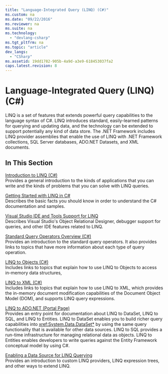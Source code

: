 ```yaml
---
title: "Language-Integrated Query (LINQ) (C#)"
ms.custom: na
ms.date: "09/22/2016"
ms.reviewer: na
ms.suite: na
ms.technology: 
  - "devlang-csharp"
ms.tgt_pltfrm: na
ms.topic: "article"
dev_langs: 
  - "CSharp"
ms.assetid: 19dd1782-905b-4a9d-a3e9-618453037fa2
caps.latest.revision: 8
---
```

# Language-Integrated Query (LINQ) (C#)
LINQ is a set of features that extends powerful query capabilities to the language syntax of C#. LINQ introduces standard, easily-learned patterns for querying and updating data, and the technology can be extended to support potentially any kind of data store.  The .NET Framework includes LINQ provider assemblies that enable the use of LINQ with .NET Framework collections, SQL Server databases, ADO.NET Datasets, and XML documents.  
  
## In This Section  
 [Introduction to LINQ (C#)](../vs140/introduction-to-linq--csharp-.md)  
 Provides a general introduction to the kinds of applications that you can write and the kinds of problems that you can solve with LINQ queries.  
  
 [Getting Started with LINQ in C#](../vs140/getting-started-with-linq-in-csharp.md)  
 Describes the basic facts you should know in order to understand the C# documentation and samples.  
  
 [Visual Studio IDE and Tools Support for LINQ](../vs140/visual-studio-ide-and-tools-support-for-linq--csharp-.md)  
 Describes Visual Studio's Object Relational Designer, debugger support for queries, and other IDE features related to LINQ.  
  
 [Standard Query Operators Overview (C#)](../vs140/standard-query-operators-overview--csharp-.md)  
 Provides an introduction to the standard query operators. It also provides links to topics that have more information about each type of query operation.  
  
 [LINQ to Objects (C#)](../vs140/linq-to-objects--csharp-.md)  
 Includes links to topics that explain how to use LINQ to Objects to access in-memory data structures,  
  
 [LINQ to XML (C#)](../vs140/linq-to-xml--csharp-.md)  
 Includes links to topics that explain how to use LINQ to XML, which provides the in-memory document modification capabilities of the Document Object Model (DOM), and supports LINQ query expressions.  
  
 [LINQ to ADO.NET (Portal Page)](../vs140/linq-to-ado.net--portal-page-3.md)  
 Provides an entry point for documentation about LINQ to DataSet, LINQ to SQL, and LINQ to Entities. LINQ to DataSet enables you to build richer query capabilities into <xref:System.Data.DataSet*> by using the same query functionality that is available for other data sources. LINQ to SQL provides a run-time infrastructure for managing relational data as objects. LINQ to Entities enables developers to write queries against the Entity Framework conceptual model by using C#.  
  
 [Enabling a Data Source for LINQ Querying](../vs140/enabling-a-data-source-for-linq-querying1.md)  
 Provides an introduction to custom LINQ providers, LINQ expression trees, and other ways to extend LINQ.